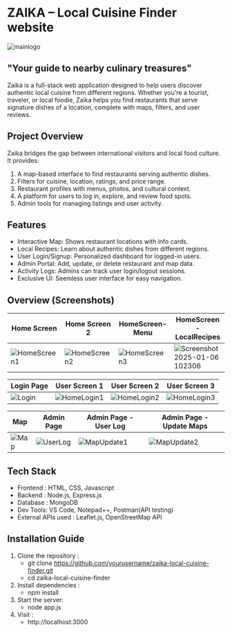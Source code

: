 # ZAIKA – Local Cuisine Finder website
![mainlogo](https://github.com/user-attachments/assets/5ada3e0a-4ef2-45d6-8fd2-e01e96fd547c)
## "Your guide to nearby culinary treasures"
Zaika is a full-stack web application designed to help users discover authentic local cuisine from different regions. Whether you're a tourist, traveler, or local foodie, Zaika helps you find restaurants that serve signature dishes of a location, complete with maps, filters, and user reviews.

## Project Overview
Zaika bridges the gap between international visitors and local food culture. It provides:
1. A map-based interface to find restaurants serving authentic dishes.
2. Filters for cuisine, location, ratings, and price range.
3. Restaurant profiles with menus, photos, and cultural context.
4. A platform for users to log in, explore, and review food spots.
5. Admin tools for managing listings and user activity.

## Features
* Interactive Map: Shows restaurant locations with info cards.
* Local Recipes: Learn about authentic dishes from different regions.
* User Login/Signup: Personalized dashboard for logged-in users.
* Admin Portal: Add, update, or delete restaurant and map data.
* Activity Logs: Admins can track user login/logout sessions.
* Exclusive UI: Seemless user interface for easy navigation.

## Overview (Screenshots) 
| Home Screen | Home Screen 2 | HomeScreen- Menu | HomeScreen - LocalRecipes | 
|---------------|---------------|-------------|------------|
|![HomeScreen1](https://github.com/user-attachments/assets/64df17bb-d2bb-4b9a-afff-ad2d5e20f793)|![HomeScreen2](https://github.com/user-attachments/assets/5cc1722b-dbc0-4cb6-af65-c344b90a6d54)|![HomeScreen3](https://github.com/user-attachments/assets/0be09dd3-7d60-43d0-bd93-aa1668f9bf47)|![Screenshot 2025-01-06 102306](https://github.com/user-attachments/assets/03806de4-672f-4029-b83b-6d231ce11913)|

| Login Page | User Screen 1 | User Screen 2 | User Screen 3 | 
|---------------|---------------|-------------|------------|
   |![Login](https://github.com/user-attachments/assets/9f31cf1f-23b5-43a1-9720-d7577d2a59cb)|![HomeLogin1](https://github.com/user-attachments/assets/bb96c0a9-fbf8-4c19-b444-1c79fc07e94b)|![HomeLogin2](https://github.com/user-attachments/assets/146dab04-c3c9-4d38-9863-61dd62b9a3f2)|![HomeLogin3](https://github.com/user-attachments/assets/53ce1d55-9c27-41fa-a64f-c7429789dd6e)|

| Map | Admin Page | Admin Page - User Log | Admin Page - Update Maps | 
|---------------|---------------|-------------|------------|
|![Map](https://github.com/user-attachments/assets/d387b665-566a-49fd-89a0-18b5e93d3824)|![UserLog](https://github.com/user-attachments/assets/37943f7f-b556-4dfe-9bbd-58effdb76c77)|![MapUpdate1](https://github.com/user-attachments/assets/7edd987a-058f-4a30-aeec-08eea737b4f8)|![MapUpdate2](https://github.com/user-attachments/assets/273ab0d8-dca2-4192-830e-acb4c7345d24)|

## Tech Stack
* Frontend : HTML, CSS, Javascript
* Backend : Node.js, Express.js
* Database : MongoDB
* Dev Tools: VS Code, Notepad++, Postman(API testing)
* External APIs used : Leaflet.js, OpenStreetMap API

## Installation Guide
1. Clone the repository :
   - git clone https://github.com/yourusername/zaika-local-cuisine-finder.git
   - cd zaika-local-cuisine-finder
2. Install dependencies :
   - npm install
3. Start the server:
   - node app.js
4. Visit :
   - http://localhost:3000
